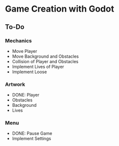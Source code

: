 # Game Creation with Godot
## To-Do
### Mechanics
- Move Player
- Move Background and Obstacles
- Collision of Player and Obstacles
- Implement Lives of Player
- Implement Loose
### Artwork
- DONE: Player
- Obstacles
- Background
- Lives
### Menu
- DONE: Pause Game
- Implement Settings
